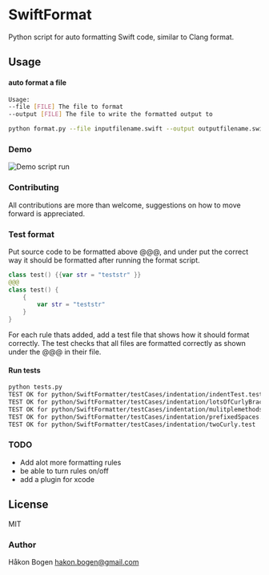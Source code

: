 SwiftFormat
==============

Python script for auto formatting Swift code, similar to Clang format.
 

## Usage

#### auto format a file
```bash
Usage: 
--file [FILE] The file to format
--output [FILE] The file to write the formatted output to

python format.py --file inputfilename.swift --output outputfilename.swift
```
### Demo

![Demo script run](https://raw.githubusercontent.com/haaakon/SwiftFormat/b746a3d8e7e067faecc8997fc4b9acd17b5ecb5f/swiftformat.gif)

### Contributing

All contributions are more than welcome, suggestions on how to move forward is appreciated.

### Test format
Put source code to be formatted above @@@, and under put the correct way it should be formatted after running the format script.

```swift
class test() {{var str = "teststr" }}
@@@
class test() {
    {
        var str = "teststr"
    }
}
```

For each rule thats added, add a test file that shows how it should format correctly. The test checks that all files are formatted correctly as shown under the @@@ in their file.

#### Run tests
```bash
python tests.py
TEST OK for python/SwiftFormatter/testCases/indentation/indentTest.test
TEST OK for python/SwiftFormatter/testCases/indentation/lotsOfCurlyBraces.test
TEST OK for python/SwiftFormatter/testCases/indentation/mulitplemethodsinclass.test
TEST OK for python/SwiftFormatter/testCases/indentation/prefixedSpaces.test
TEST OK for python/SwiftFormatter/testCases/indentation/twoCurly.test
```



### TODO
- Add alot more formatting rules
- be able to turn rules on/off
- add a plugin for xcode

## License
MIT
### Author 
Håkon Bogen hakon.bogen@gmail.com

